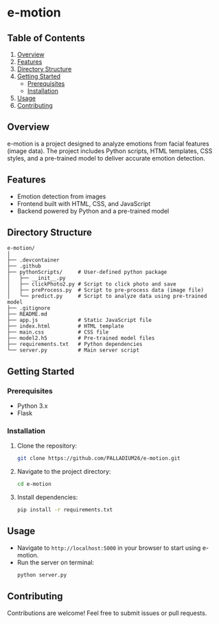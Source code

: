 # e-motion


## Table of Contents
1. [Overview](#overview)
2. [Features](#features)
3. [Directory Structure](#directory-structure)
4. [Getting Started](#getting-started)
   - [Prerequisites](#prerequisites)
   - [Installation](#installation)
5. [Usage](#usage)
6. [Contributing](#contributing)

## Overview
e-motion is a project designed to analyze emotions from facial features (image data). The project includes Python scripts, HTML templates, CSS styles, and a pre-trained model to deliver accurate emotion detection.

## Features
- Emotion detection from images
- Frontend built with HTML, CSS, and JavaScript
- Backend powered by Python and a pre-trained model

## Directory Structure
```plaintext
e-motion/
│
├── .devcontainer
├── .github
├── pythonScripts/     # User-defined python package
│   ├── __init__.py
│   ├── clickPhoto2.py # Script to click photo and save
│   ├── preProcess.py  # Script to pre-process data (image file)
│   └── predict.py     # Script to analyze data using pre-trained model
├── .gitignore
├── README.md
├── app.js             # Static JavaScript file
├── index.html         # HTML template
├── main.css           # CSS file
├── model2.h5          # Pre-trained model files
├── requirements.txt   # Python dependencies
└── server.py          # Main server script
```

## Getting Started

### Prerequisites
- Python 3.x
- Flask

### Installation
1. Clone the repository:
   ```bash
   git clone https://github.com/PALLADIUM26/e-motion.git
   ```
2. Navigate to the project directory:
   ```bash
   cd e-motion
   ```
3. Install dependencies:
   ```bash
   pip install -r requirements.txt
   ```

## Usage
- Navigate to `http://localhost:5000` in your browser to start using e-motion.
- Run the server on terminal:
   ```bash
   python server.py
   ```

## Contributing
Contributions are welcome! Feel free to submit issues or pull requests.

